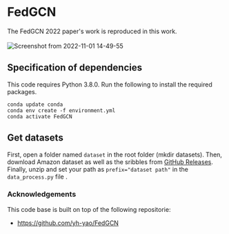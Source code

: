 # FedGCN

The FedGCN 2022 paper's work is reproduced in this work.<br>
<br>
![Screenshot from 2022-11-01 14-49-55](https://user-images.githubusercontent.com/65369990/208219481-7655de5e-7cb7-49b9-b84b-1c0e9776728e.png)



## Specification of dependencies
This code requires Python 3.8.0. Run the following to install the required packages.
```
conda update conda
conda env create -f environment.yml
conda activate FedGCN 
```

## Get datasets
First, open a folder named ```dataset``` in the root folder (mkdir datasets). Then, download Amazon dataset as well as the sribbles from [GitHub Releases](https://github.com/Shakib-IO/FedGCN/releases/tag/v0.1). Finally, unzip and set your path as ```prefix="dataset path"``` in the ```data_process.py``` file .


### Acknowledgements
This code base is built on top of the following repositorie:
- https://github.com/yh-yao/FedGCN
